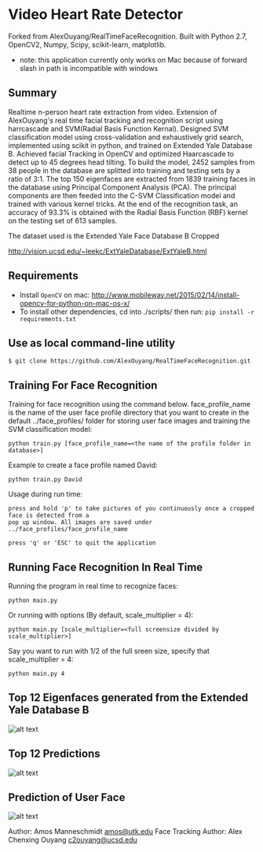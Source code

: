 
# Video Heart Rate Detector
Forked from AlexOuyang/RealTimeFaceRecognition.
Built with Python 2.7, OpenCV2, Numpy, Scipy, scikit-learn, matplotlib.

* note: this application currently only works on Mac because of forward slash in path is incompatible with windows

Summary
--------------
Realtime n-person heart rate extraction from video. Extension of AlexOuyang's real time facial tracking and recognition script using harrcascade and SVM(Radial Basis Function Kernal). Designed SVM classification model using cross-validation and exhaustively grid search, implemented using scikit in python, and trained on Extended Yale Database B. Achieved facial Tracking in OpenCV and optimized Haarcascade to detect up to 45 degrees head tilting. To build the model, 2452  samples from  38  people in the database are splitted into training and testing sets by a ratio of 3:1. The top 150 eigenfaces are extracted from 1839 training faces in the database using Principal Component Analysis (PCA). The principal components are then feeded into the C-SVM Classification model and trained with various kernel tricks. At the end of the recognition task, an accuracy of 93.3% is obtained with the Radial Basis Function (RBF) kernel on the testing set of 613 samples. 

The dataset used is the Extended Yale Face Database B Cropped

  http://vision.ucsd.edu/~leekc/ExtYaleDatabase/ExtYaleB.html



Requirements
--------------
-  Install `OpenCV` on mac: http://www.mobileway.net/2015/02/14/install-opencv-for-python-on-mac-os-x/
-  To install other dependencies, cd into ./scripts/ then run: ``pip install -r requirements.txt``


Use as local command-line utility
---------------------------------


    $ git clone https://github.com/AlexOuyang/RealTimeFaceRecognition.git


Training For Face Recognition
-------------------------------

Training for face recognition using the command below. face_profile_name is the name of the user face profile directory that you want to create in the default ../face_profiles/ folder for storing user face images and training the SVM classification model:


    python train.py [face_profile_name=<the name of the profile folder in database>]


Example to create a face profile named David:


    python train.py David



Usage during run time:


    press and hold 'p' to take pictures of you continuously once a cropped face is detected from a 
    pop up window. All images are saved under ../face_profiles/face_profile_name

    press 'q' or 'ESC' to quit the application


Running Face Recognition In Real Time
--------------------------------------

Running the program in real time to recognize faces:


    python main.py


Or running with options (By default, scale_multiplier = 4):


    python main.py [scale_multiplier=<full screensize divided by scale_multiplier>]


Say you want to run with 1/2 of the full sreen size, specify that scale_multiplier = 4:

    python main.py 4



Top 12 Eigenfaces generated from the Extended Yale Database B
--------------
  ![alt text](https://raw.githubusercontent.com/AlexOuyang/RealTimeFaceRecognition/master/screenshots/face_eigen.png "Top 12 Eigenfaces generated from the Extended Yale Database B")


Top 12 Predictions
--------------
  ![alt text](https://raw.githubusercontent.com/AlexOuyang/RealTimeFaceRecognition/master/screenshots/face_predict.png "Top 12 Predictions")


Prediction of User Face
--------------
  ![alt text](https://raw.githubusercontent.com/AlexOuyang/RealTimeFaceRecognition/master/screenshots/face_sad.png "Prediction of User Face")


Author: Amos Manneschmidt <amos@utk.edu>
Face Tracking Author: Alex Chenxing Ouyang <c2ouyang@ucsd.edu>
